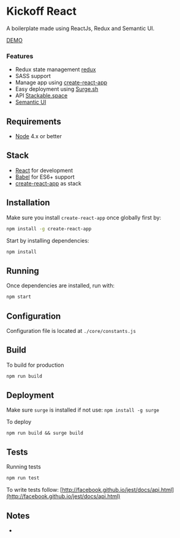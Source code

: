 # Kickoff React

A boilerplate made using ReactJs, Redux and Semantic UI.

[DEMO](http://kickoff-react.surge.sh/)

### Features

- Redux state management [redux](https://github.com/reactjs/redux)
- SASS support
- Manage app using [create-react-app](https://github.com/facebookincubator/create-react-app)
- Easy deployment using [Surge.sh](https://surge.sh/)
- API [Stackable.space](http://www.stackabke.space/)
- [Semantic UI](http://semantic-ui.com/)

## Requirements

- [Node](https://nodejs.org) 4.x or better

## Stack

- [React](http://facebook.github.io/react) for development
- [Babel](http://babeljs.io/) for ES6+ support
- [create-react-app](https://github.com/facebookincubator/create-react-app) as stack

## Installation

Make sure you install `create-react-app` once globally first by:

```sh
npm install -g create-react-app
```

Start by installing dependencies:

```sh
npm install
```

## Running

Once dependencies are installed, run with:

```sh
npm start
```

## Configuration

Configuration file is located at `./core/constants.js`

## Build

To build for production

```sh
npm run build
```

## Deployment

Make sure `surge` is installed if not use: `npm install -g surge`

To deploy

```
npm run build && surge build
```

## Tests

Running tests

```sh
npm run test
```

To write tests follow: [http://facebook.github.io/jest/docs/api.html](http://facebook.github.io/jest/docs/api.html)

## Notes

-

